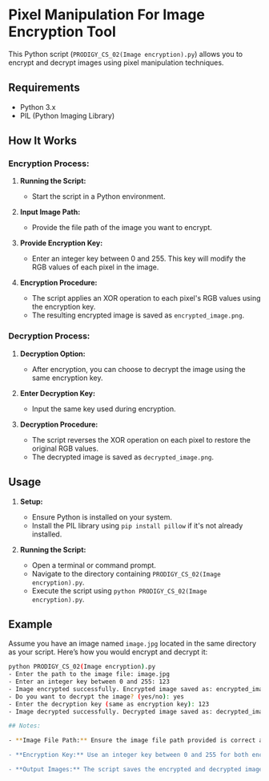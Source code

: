 # Pixel Manipulation For Image Encryption Tool

This Python script (`PRODIGY_CS_02(Image encryption).py`) allows you to encrypt and decrypt images using pixel manipulation techniques.

## Requirements

- Python 3.x
- PIL (Python Imaging Library)

## How It Works

### Encryption Process:

1. **Running the Script:**
   - Start the script in a Python environment.

2. **Input Image Path:**
   - Provide the file path of the image you want to encrypt.

3. **Provide Encryption Key:**
   - Enter an integer key between 0 and 255. This key will modify the RGB values of each pixel in the image.

4. **Encryption Procedure:**
   - The script applies an XOR operation to each pixel's RGB values using the encryption key.
   - The resulting encrypted image is saved as `encrypted_image.png`.

### Decryption Process:

1. **Decryption Option:**
   - After encryption, you can choose to decrypt the image using the same encryption key.

2. **Enter Decryption Key:**
   - Input the same key used during encryption.

3. **Decryption Procedure:**
   - The script reverses the XOR operation on each pixel to restore the original RGB values.
   - The decrypted image is saved as `decrypted_image.png`.

## Usage

1. **Setup:**
   - Ensure Python is installed on your system.
   - Install the PIL library using `pip install pillow` if it's not already installed.

2. **Running the Script:**
   - Open a terminal or command prompt.
   - Navigate to the directory containing `PRODIGY_CS_02(Image encryption).py`.
   - Execute the script using `python PRODIGY_CS_02(Image encryption).py`.

## Example
Assume you have an image named `image.jpg` located in the same directory as your script. Here’s how you would encrypt and decrypt it:
 ```bash
python PRODIGY_CS_02(Image encryption).py
 - Enter the path to the image file: image.jpg
 - Enter an integer key between 0 and 255: 123
 - Image encrypted successfully. Encrypted image saved as: encrypted_image.png
 - Do you want to decrypt the image? (yes/no): yes
 - Enter the decryption key (same as encryption key): 123
 - Image decrypted successfully. Decrypted image saved as: decrypted_image.png

## Notes:

- **Image File Path:** Ensure the image file path provided is correct and accessible from the script's location.

- **Encryption Key:** Use an integer key between 0 and 255 for both encryption and decryption operations. Remember to use the same key for decryption that was used for encryption.

- **Output Images:** The script saves the encrypted and decrypted images as `encrypted_image.png` and `decrypted_image.png`, respectively, in the same directory as the script.



